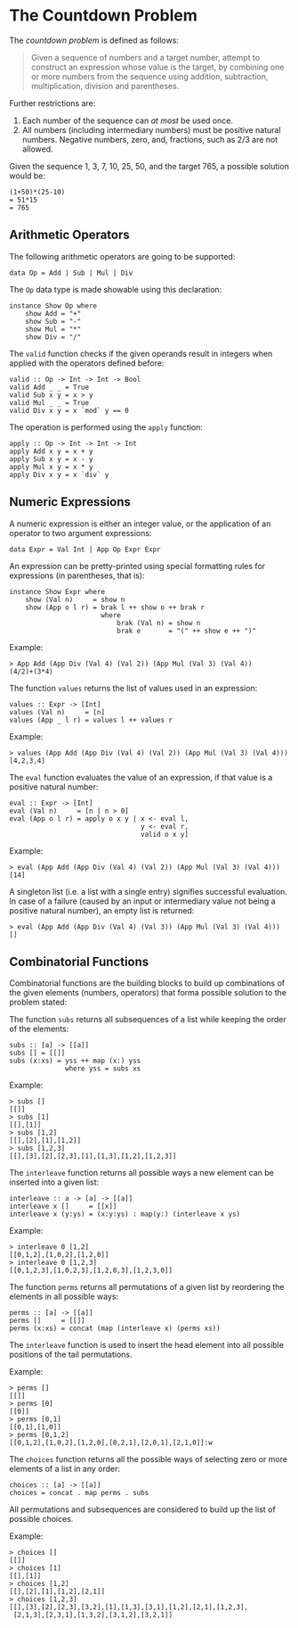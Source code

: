 # The Countdown Problem

The _countdown problem_ is defined as follows:

> Given a sequence of numbers and a target number, attempt to construct an
> expression whose value is the target, by combining one or more numbers from
> the sequence using addition, subtraction, multiplication, division and
> parentheses.

Further restrictions are:

1. Each number of the sequence can _at most_ be used once.
2. All numbers (including intermediary numbers) must be positive natural
   numbers. Negative numbers, zero, and, fractions, such as 2/3 are not
   allowed.

Given the sequence 1, 3, 7, 10, 25, 50, and the target 765, a possible solution would be:

    (1+50)*(25-10)
    = 51*15
    = 765

## Arithmetic Operators

The following arithmetic operators are going to be supported:

    data Op = Add | Sub | Mul | Div

The `Op` data type is made showable using this declaration:

    instance Show Op where
        show Add = "+"
        show Sub = "-"
        show Mul = "*"
        show Div = "/"

The `valid` function checks if the given operands result in integers when
applied with the operators defined before:

    valid :: Op -> Int -> Int -> Bool
    valid Add _ _ = True
    valid Sub x y = x > y
    valid Mul _ _ = True
    valid Div x y = x `mod` y == 0

The operation is performed using the `apply` function:

    apply :: Op -> Int -> Int -> Int
    apply Add x y = x + y
    apply Sub x y = x - y
    apply Mul x y = x * y
    apply Div x y = x `div` y

## Numeric Expressions

A numeric expression is either an integer value, or the application of an
operator to two argument expressions:

    data Expr = Val Int | App Op Expr Expr

An expression can be pretty-printed using special formatting rules for
expressions (in parentheses, that is):

    instance Show Expr where
        show (Val n)     = show n
        show (App o l r) = brak l ++ show o ++ brak r
                           where
                               brak (Val n) = show n
                               brak e       = "(" ++ show e ++ ")"

Example:

    > App Add (App Div (Val 4) (Val 2)) (App Mul (Val 3) (Val 4))
    (4/2)+(3*4)

The function `values` returns the list of values used in an expression:

    values :: Expr -> [Int]
    values (Val n)     = [n]
    values (App _ l r) = values l ++ values r

Example:

    > values (App Add (App Div (Val 4) (Val 2)) (App Mul (Val 3) (Val 4)))
    [4,2,3,4]

The `eval` function evaluates the value of an expression, if that value is a
positive natural number:

    eval :: Expr -> [Int]
    eval (Val n)     = [n | n > 0]
    eval (App o l r) = apply o x y | x <- eval l,
                                     y <- eval r,
                                     valid o x y]

Example:

    > eval (App Add (App Div (Val 4) (Val 2)) (App Mul (Val 3) (Val 4)))
    [14]

A singleton list (i.e. a list with a single entry) signifies successful
evaluation. In case of a failure (caused by an input or intermediary value not
being a positive natural number), an empty list is returned:

    > eval (App Add (App Div (Val 4) (Val 3)) (App Mul (Val 3) (Val 4)))
    []

## Combinatorial Functions

Combinatorial functions are the building blocks to build up combinations of the
given elements (numbers, operators) that forma possible solution to the problem
stated:

The function `subs` returns all subsequences of a list while keeping the order
of the elements:

    subs :: [a] -> [[a]]
    subs [] = [[]]
    subs (x:xs) = yss ++ map (x:) yss
                  where yss = subs xs

Example:

    > subs []
    [[]]
    > subs [1]
    [[],[1]]
    > subs [1,2]
    [[],[2],[1],[1,2]]
    > subs [1,2,3]
    [[],[3],[2],[2,3],[1],[1,3],[1,2],[1,2,3]]

The `interleave` function returns all possible ways a new element can be
inserted into a given list:

    interleave :: a -> [a] -> [[a]]
    interleave x []     = [[x]]
    interleave x (y:ys) = (x:y:ys) : map(y:) (interleave x ys)

Example:

    > interleave 0 [1,2]
    [[0,1,2],[1,0,2],[1,2,0]]
    > interleave 0 [1,2,3]
    [[0,1,2,3],[1,0,2,3],[1,2,0,3],[1,2,3,0]]

The function `perms` returns all permutations of a given list by reordering the
elements in all possible ways:

    perms :: [a] -> [[a]]
    perms []     = [[]]
    perms (x:xs) = concat (map (interleave x) (perms xs))

The `interleave` function is used to insert the head element into all possible
positions of the tail permutations.

Example:

    > perms []
    [[]]
    > perms [0]
    [[0]]
    > perms [0,1]
    [[0,1],[1,0]]
    > perms [0,1,2]
    [[0,1,2],[1,0,2],[1,2,0],[0,2,1],[2,0,1],[2,1,0]]:w
    
The `choices` function returns all the possible ways of selecting zero or more
elements of a list in any order:

    choices :: [a] -> [[a]]
    choices = concat . map perms . subs

All permutations and subsequences are considered to build up the list of
possible choices.

Example:

    > choices []
    [[]]
    > choices [1]
    [[],[1]]
    > choices [1,2]
    [[],[2],[1],[1,2],[2,1]]
    > choices [1,2,3]
    [[],[3],[2],[2,3],[3,2],[1],[1,3],[3,1],[1,2],[2,1],[1,2,3],
     [2,1,3],[2,3,1],[1,3,2],[3,1,2],[3,2,1]]
